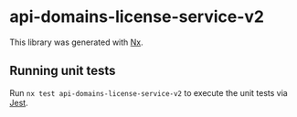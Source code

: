 # api-domains-license-service-v2

This library was generated with [Nx](https://nx.dev).

## Running unit tests

Run `nx test api-domains-license-service-v2` to execute the unit tests via [Jest](https://jestjs.io).
